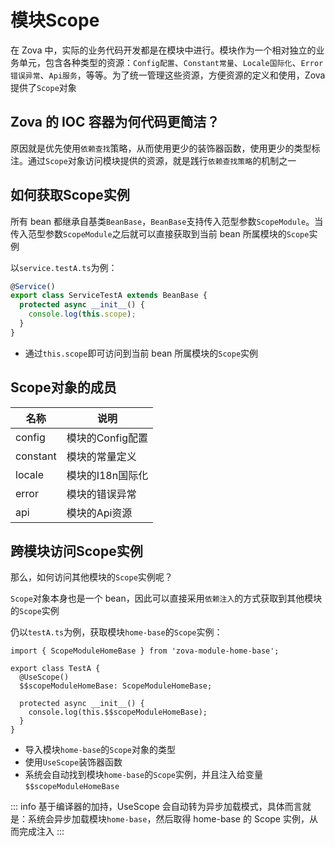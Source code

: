 # 模块Scope

在 Zova 中，实际的业务代码开发都是在模块中进行。模块作为一个相对独立的业务单元，包含各种类型的资源：`Config配置`、`Constant常量`、`Locale国际化`、`Error错误异常`、`Api服务`，等等。为了统一管理这些资源，方便资源的定义和使用，Zova 提供了`Scope`对象

## Zova 的 IOC 容器为何代码更简洁？

原因就是优先使用`依赖查找`策略，从而使用更少的装饰器函数，使用更少的类型标注。通过`Scope`对象访问模块提供的资源，就是践行`依赖查找策略`的机制之一

## 如何获取Scope实例

所有 bean 都继承自基类`BeanBase`，`BeanBase`支持传入范型参数`ScopeModule`。当传入范型参数`ScopeModule`之后就可以直接获取到当前 bean 所属模块的`Scope`实例

以`service.testA.ts`为例：

```typescript
@Service()
export class ServiceTestA extends BeanBase {
  protected async __init__() {
    console.log(this.scope);
  }
}
```

- 通过`this.scope`即可访问到当前 bean 所属模块的`Scope`实例

## Scope对象的成员

| 名称     | 说明             |
| -------- | ---------------- |
| config   | 模块的Config配置 |
| constant | 模块的常量定义   |
| locale   | 模块的I18n国际化 |
| error    | 模块的错误异常   |
| api      | 模块的Api资源    |

## 跨模块访问Scope实例

那么，如何访问其他模块的`Scope`实例呢？

`Scope`对象本身也是一个 bean，因此可以直接采用`依赖注入`的方式获取到其他模块的`Scope`实例

仍以`testA.ts`为例，获取模块`home-base`的`Scope`实例：

```typescript{1,4-5,8}
import { ScopeModuleHomeBase } from 'zova-module-home-base';

export class TestA {
  @UseScope()
  $$scopeModuleHomeBase: ScopeModuleHomeBase;

  protected async __init__() {
    console.log(this.$$scopeModuleHomeBase);
  }
}
```

- 导入模块`home-base`的`Scope`对象的类型
- 使用`UseScope`装饰器函数
- 系统会自动找到模块`home-base`的`Scope`实例，并且注入给变量`$$scopeModuleHomeBase`

::: info
基于编译器的加持，UseScope 会自动转为异步加载模式，具体而言就是：系统会异步加载模块`home-base`，然后取得 home-base 的 Scope 实例，从而完成注入
:::
